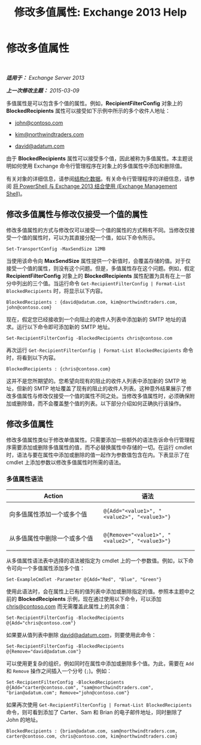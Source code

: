 ﻿---
title: '修改多值属性: Exchange 2013 Help'
TOCTitle: 修改多值属性
ms:assetid: dc2c1062-ad79-404b-8da3-5b5798dbb73b
ms:mtpsurl: https://technet.microsoft.com/zh-cn/library/Bb684908(v=EXCHG.150)
ms:contentKeyID: 50491784
ms.date: 05/21/2018
mtps_version: v=EXCHG.150
ms.translationtype: MT
---

# 修改多值属性

 

_**适用于：** Exchange Server 2013_

_**上一次修改主题：** 2015-03-09_

多值属性是可以包含多个值的属性。例如，**RecipientFilterConfig** 对象上的 **BlockedRecipients** 属性可以接受如下示例中所示的多个收件人地址：

  - john@contoso.com

  - kim@northwindtraders.com

  - david@adatum.com

由于 **BlockedRecipients** 属性可以接受多个值，因此被称为多值属性。本主题说明如何使用 Exchange 命令行管理程序在对象上的多值属性中添加和删除值。

有关对象的详细信息，请参阅[结构化数据](https://technet.microsoft.com/zh-cn/library/aa996386\(v=exchg.150\))。有关命令行管理程序的详细信息，请参阅 [将 PowerShell 与 Exchange 2013 结合使用 (Exchange Management Shell)](https://technet.microsoft.com/zh-cn/library/bb123778\(v=exchg.150\))。

## 修改多值属性与修改仅接受一个值的属性

修改多值属性的方式与修改仅可以接受一个值的属性的方式稍有不同。当修改仅接受一个值的属性时，可以为其直接分配一个值，如以下命令所示。

    Set-TransportConfig -MaxSendSize 12MB

当使用该命令向 **MaxSendSize** 属性提供一个新值时，会覆盖存储的值。对于仅接受一个值的属性，则没有这个问题。但是，多值属性存在这个问题。例如，假定 **RecipientFilterConfig** 对象上的 **BlockedRecipients** 属性配置为具有在上一部分中列出的三个值。当运行命令 `Get-RecipientFilterConfig | Format-List BlockedRecipients` 时，将显示以下内容。

    BlockedRecipients : {david@adatum.com, kim@northwindtraders.com, john@contoso.com}

现在，假定您已经接收到一个向阻止的收件人列表中添加新的 SMTP 地址的请求。运行以下命令即可添加新的 SMTP 地址。

    Set-RecipientFilterConfig -BlockedRecipients chris@contoso.com

再次运行 `Get-RecipientFilterConfig | Format-List BlockedRecipients` 命令时，将看到以下内容。

    BlockedRecipients : {chris@contoso.com}

这并不是您所期望的。您希望向现有的阻止的收件人列表中添加新的 SMTP 地址，但新的 SMTP 地址覆盖了现有的阻止的收件人列表。这种意外结果展示了修改多值属性与修改仅接受一个值的属性不同之处。当修改多值属性时，必须确保附加或删除值，而不会覆盖整个值的列表。以下部分介绍如何正确执行该操作。

## 修改多值属性

修改多值属性类似于修改单值属性。只需要添加一些额外的语法告诉命令行管理程序需要添加或删除多值属性的值，而不必替换属性中存储的一切。在运行 cmdlet 时，语法与要在属性中添加或删除的值一起作为参数值包含在内。下表显示了在 cmdlet 上添加参数以修改多值属性时所需的语法。

### 多值属性语法

<table>
<colgroup>
<col style="width: 50%" />
<col style="width: 50%" />
</colgroup>
<thead>
<tr class="header">
<th>Action</th>
<th>语法</th>
</tr>
</thead>
<tbody>
<tr class="odd">
<td><p>向多值属性添加一个或多个值</p></td>
<td><pre><code>@{Add=&quot;&lt;value1&gt;&quot;, &quot;&lt;value2&gt;&quot;, &quot;&lt;value3&gt;&quot;}</code></pre></td>
</tr>
<tr class="even">
<td><p>从多值属性中删除一个或多个值</p></td>
<td><pre><code>@{Remove=&quot;&lt;value1&gt;&quot;, &quot;&lt;value2&gt;&quot;, &quot;&lt;value3&gt;&quot;}</code></pre></td>
</tr>
</tbody>
</table>


从多值属性语法表中选择的语法被指定为 cmdlet 上的一个参数值。例如，以下命令可向一个多值属性添加多个值：

    Set-ExampleCmdlet -Parameter @{Add="Red", "Blue", "Green"}

使用此语法时，会在属性上已有的值列表中添加或删除指定的值。参照本主题中之前的 **BlockedRecipients** 示例，现在通过使用以下命令，可以添加 chris@contoso.com 而无需覆盖此属性上的其余值：

    Set-RecipientFilterConfig -BlockedRecipients @{Add="chris@contoso.com"}

如果要从值列表中删除 david@adatum.com，则要使用此命令：

    Set-RecipientFilterConfig -BlockedRecipients @{Remove="david@adatum.com"}

可以使用更复杂的组织，例如同时在属性中添加或删除多个值。为此，需要在 `Add` 和 `Remove` 操作之间插入一个分号 (`;`)。例如：

    Set-RecipientFilterConfig -BlockedRecipients @{Add="carter@contoso.com", "sam@northwindtraders.com", "brian@adatum.com"; Remove="john@contoso.com"}

如果再次使用 `Get-RecipientFilterConfig | Format-List BlockedRecipients` 命令，则可看到添加了 Carter、Sam 和 Brian 的电子邮件地址，同时删除了 John 的地址。

    BlockedRecipients : {brian@adatum.com, sam@northwindtraders.com, carter@contoso.com, chris@contoso.com, kim@northwindtraders.com}

